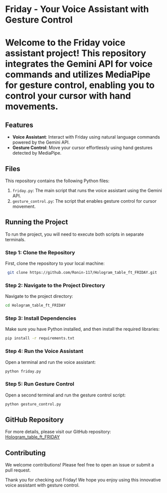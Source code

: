 # Friday - Your Voice Assistant with Gesture Control

# Welcome to the **Friday** voice assistant project! This repository integrates the Gemini API for voice commands and utilizes MediaPipe for gesture control, enabling you to control your cursor with hand movements. 

 ## Features

 - **Voice Assistant**: Interact with Friday using natural language commands powered by the Gemini API.
 - **Gesture Control**: Move your cursor effortlessly using hand gestures detected by MediaPipe.

## Files

This repository contains the following Python files:

 1. `friday.py`: The main script that runs the voice assistant using the Gemini API.
 2. `gesture_control.py`: The script that enables gesture control for cursor movement.
 
## Running the Project

 To run the project, you will need to execute both scripts in separate terminals.

### Step 1: Clone the Repository

First, clone the repository to your local machine:
 
```bash
 git clone https://github.com/Ronin-117/Hologram_table_ft_FRIDAY.git
 ```

### Step 2: Navigate to the Project Directory
 
 Navigate to the project directory:
 
 ```bash
 cd Hologram_table_ft_FRIDAY
 ```
 
### Step 3: Install Dependencies

Make sure you have Python installed, and then install the required libraries:

 ```bash
 pip install -r requirements.txt
 ```

 ### Step 4: Run the Voice Assistant

 Open a terminal and run the voice assistant:
 
 ```bash
python friday.py
 ```
 
 ### Step 5: Run Gesture Control

Open a second terminal and run the gesture control script:

```bash
python gesture_control.py
```

## GitHub Repository
 
For more details, please visit our GitHub repository: [Hologram_table_ft_FRIDAY](https://github.com/Ronin-117/Hologram_table_ft_FRIDAY)
 
## Contributing
  We welcome contributions! Please feel free to open an issue or submit a pull request.



 Thank you for checking out Friday! We hope you enjoy using this innovative voice assistant with gesture control.
